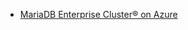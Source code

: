 
* [MariaDB Enterprise Cluster® on Azure](https://azure.microsoft.com/ja-jp/blog/mariadb-enterprise-cluster-on-azure/)




